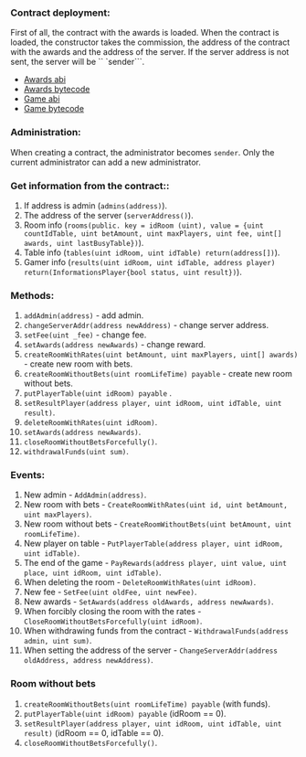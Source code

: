 ### Contract deployment:
First of all, the contract with the awards is loaded.
When the contract is loaded, the constructor takes the commission, the address of the contract with the awards and the address of the server.
If the server address is not sent, the server will be `` `sender```.

- [Awards abi](contracts/build/awards.abi.json)
- [Awards bytecode](contracts/build/awards.bytecode.bin)
- [Game abi](contracts/build/game.abi.json)
- [Game bytecode](contracts/build/game.bytecode.bin)

### Administration:
When creating a contract, the administrator becomes ```sender```.
Only the current administrator can add a new administrator.

### Get information from the contract::
1. If address is admin (```admins(address)```).
2. The address of the server (```serverAddress()```).
3. Room info (```rooms(public. key = idRoom (uint), value = {uint countIdTable, uint betAmount, uint maxPlayers, uint fee, uint[] awards, uint lastBusyTable})```).
4. Table info (```tables(uint idRoom, uint idTable) return(address[])```).
5. Gamer info (```results(uint idRoom, uint idTable, address player) return(InformationsPlayer{bool status, uint result})```).

### Methods:
1. ```addAdmin(address)``` - add admin.
2. ```changeServerAddr(address newAddress)``` - change server address.
3. ```setFee(uint _fee)``` - change fee.
4. ```setAwards(address newAwards)``` - change reward.
5. ```createRoomWithRates(uint betAmount, uint maxPlayers, uint[] awards)``` - create new room with bets.
6. ```createRoomWithoutBets(uint roomLifeTime) payable``` - create new room without bets.
7. ```putPlayerTable(uint idRoom) payable``` .
8. ```setResultPlayer(address player, uint idRoom, uint idTable, uint result)```.
9. ```deleteRoomWithRates(uint idRoom)```.
10. ```setAwards(address newAwards)```.
11. ```closeRoomWithoutBetsForcefully()```.
12. ```withdrawalFunds(uint sum)```.

### Events:
1. New admin - ```AddAdmin(address)```.
2. New room with bets - ```CreateRoomWithRates(uint id, uint betAmount, uint maxPlayers)```.
3. New room without bets - ```CreateRoomWithoutBets(uint betAmount, uint roomLifeTime)```.
4. New player on table - ```PutPlayerTable(address player, uint idRoom, uint idTable)```.
5. The end of the game - ```PayRewards(address player, uint value, uint place, uint idRoom, uint idTable)```.
6. When deleting the room - ```DeleteRoomWithRates(uint idRoom)```.
7. New fee - ```SetFee(uint oldFee, uint newFee)```.
8. New awards - ```SetAwards(address oldAwards, address newAwards)```.
9. When forcibly closing the room with the rates - ```CloseRoomWithoutBetsForcefully(uint idRoom)```.
10. When withdrawing funds from the contract - ```WithdrawalFunds(address admin, uint sum)```.
11. When setting the address of the server - ```ChangeServerAddr(address oldAddress, address newAddress)```.

### Room without bets
1. ```createRoomWithoutBets(uint roomLifeTime) payable``` (with funds).
2. ```putPlayerTable(uint idRoom) payable``` (idRoom == 0).
3. ```setResultPlayer(address player, uint idRoom, uint idTable, uint result)``` (idRoom == 0, idTable == 0).
4. ```closeRoomWithoutBetsForcefully()```.
